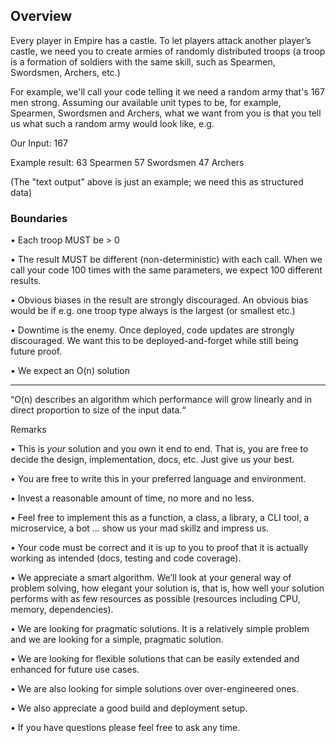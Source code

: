##  Overview

Every player in Empire has a castle. To let players attack another player’s castle, we need you to create armies of randomly distributed troops (a troop is a formation of soldiers with the same skill, such as Spearmen, Swordsmen, Archers, etc.)

For example, we'll call your code telling it we need a random army that's 167 men strong. Assuming our available unit types to be,
for
example, Spearmen, Swordsmen and Archers, what we want from you is that you tell us what such a random army would look like,
e.g.

Our Input: 167

Example result:
63 Spearmen
57 Swordsmen
47 Archers

(The "text output" above is just an example; we need
this as structured data)

### Boundaries

• Each troop MUST be > 0

• The result MUST be different (non-deterministic) with each call. When we call your code 100 times with the same parameters, we
expect 100 different results.

• Obvious biases in the result are strongly discouraged. An obvious bias would be if e.g. one troop type always is the largest (or
smallest etc.)

• Downtime is the enemy. Once deployed, code updates are strongly discouraged. We want this to be deployed-and-forget while
still being future proof.

• We expect an O(n) solution
_______________________________________
“O(n) describes an algorithm which performance will grow linearly and in direct proportion to size of the input data.“

Remarks

• This is _your_ solution and you own it end to end. That is, you are free to decide the design, implementation, docs, etc. Just give
us your best.

• You are free to write this in your preferred language and environment.

• Invest a reasonable amount of time, no more and no less.

• Feel free to implement this as a function, a class, a library, a CLI tool, a microservice, a bot ... show us your mad skillz and
impress us.

• Your code must be correct and it is up to you to proof that it is actually working as intended (docs, testing and code coverage).

• We appreciate a smart algorithm. We’ll look at your general way of problem solving, how elegant your solution is, that is, how
well your solution performs with as few resources as possible (resources including CPU, memory, dependencies).

• We are looking for pragmatic solutions. It is a relatively simple problem and we are looking for a simple, pragmatic solution.

• We are looking for flexible solutions that can be easily extended and enhanced for future use cases.

• We are also looking for simple solutions over over-engineered ones.

• We also appreciate a good build and deployment setup.

• If you have questions please feel free to ask any time.
